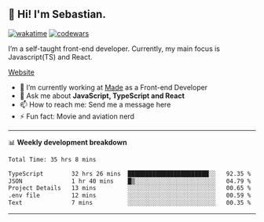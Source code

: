 ## 👋 Hi! I'm Sebastian.

[![wakatime](https://wakatime.com/badge/user/df0036c6-328a-4a39-be9b-e49417ed22a1.svg)](https://wakatime.com/@df0036c6-328a-4a39-be9b-e49417ed22a1)
[![codewars](https://www.codewars.com/users/sebavuye/badges/small)](https://www.codewars.com/users/sebavuye)

I’m a self-taught front-end developer. Currently, my main focus is Javascript(TS) and React.

[Website](https://sebastianvuye.be)

- 🔭 I’m currently working at [Made](https://made.be/) as a Front-end Developer
- 💬 Ask me about **JavaScript, TypeScript and React**
- 📫 How to reach me: Send me a message here
- ⚡ Fun fact: Movie and aviation nerd

-------

📊 **Weekly development breakdown**

<!--START_SECTION:waka-->

```txt
Total Time: 35 hrs 8 mins

TypeScript        32 hrs 26 mins  ███████████████████████░░   92.35 %
JSON              1 hr 40 mins    █▒░░░░░░░░░░░░░░░░░░░░░░░   04.79 %
Project Details   13 mins         ░░░░░░░░░░░░░░░░░░░░░░░░░   00.65 %
.env file         12 mins         ░░░░░░░░░░░░░░░░░░░░░░░░░   00.59 %
Text              7 mins          ░░░░░░░░░░░░░░░░░░░░░░░░░   00.35 %
```

<!--END_SECTION:waka-->
-------
